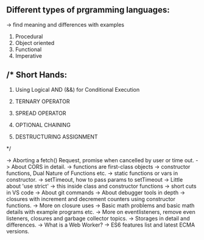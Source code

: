 
Different types of prgramming languages:
----------------------------------------
-> find meaning and differences with examples
1. Procedural
2. Object oriented
3. Functional
4. Imperative

/*
Short Hands:
-----------
1. Using Logical AND (&&) for Conditional Execution

2. TERNARY OPERATOR

3. SPREAD OPERATOR

4. OPTIONAL CHAINING

5. DESTRUCTURING ASSIGNMENT

*/

-> Aborting a fetch() Request, promise when cancelled by user or time out.
-> About CORS in detail.
-> functions are first-class objects
-> constructor functions, Dual Nature of Functions etc.
-> static functions or vars in constructor.
-> setTimeout, how to pass params to setTimeout
-> Little about 'use strict'
-> this inside class and constructor functions
-> short cuts in VS code
-> About git commands
-> About debugger tools in depth
-> closures with increment and decrement counters using constructor functions.
-> More on closure uses
-> Basic math problems and basic math details with example programs etc.
-> More on eventlisteners, remove even listeners, closures and garbage collector topics.
-> Storages in detail and differences.
-> What is a Web Worker?
-> ES6 features list and latest ECMA versions.